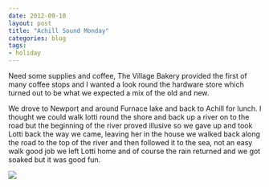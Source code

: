 ```yaml
---
date: 2012-09-10
layout: post
title: "Achill Sound Monday"
categories: blog 
tags:
- holiday
---
```


Need some supplies and coffee, The Village Bakery provided the first of many coffee stops and I wanted a look round the hardware store which turned out to be what we expected a mix of the old and new. 

We drove to Newport and around Furnace lake and back to Achill for lunch. I thought we could walk lotti round the shore and back up a river on to the road but the beginning of the river proved illusive so we gave up and took Lotti back the way we came, leaving her in the house we walked back along the road to the top of the river and then followed it to the sea, not an easy walk good job we left Lotti home and of course the rain returned and we got soaked but it was good fun.

![]( /images/2012/Achill%20Island%20sml/40D_6638.jpg)
